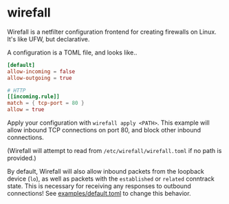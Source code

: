 # wirefall

Wirefall is a netfilter configuration frontend for creating firewalls on Linux. It's like UFW, but declarative.

A configuration is a TOML file, and looks like..

```toml
[default]
allow-incoming = false
allow-outgoing = true

# HTTP
[[incoming.rule]]
match = { tcp-port = 80 }
allow = true
```

Apply your configuration with `wirefall apply <PATH>`.
This example will allow inbound TCP connections on port 80, and block other inbound connections.

(Wirefall will attempt to read from `/etc/wirefall/wirefall.toml` if no path is provided.)

By default, Wirefall will also allow inbound packets from the loopback device (`lo`), as well as packets with the `established` or `related` conntrack state.
This is necessary for receiving any responses to outbound connections! See [examples/default.toml](examples/default.toml) to change this behavior.
